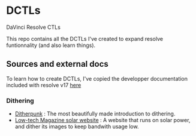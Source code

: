# DCTLs
DaVinci Resolve CTLs 

This repo contains all the DCTLs I've created to expand resolve funtionnality (and also learn things).

## Sources and external docs

To learn how to create DCTLs, I've copied the developper documentation included with resolve v17 [here](https://www.notion.so/DCTL-Documentation-5932937de99c40e285d763284bc2d453)

### Dithering

- [Ditherpunk](https://surma.dev/things/ditherpunk/) : The most beautifully made introduction to dithering.
- [Low-tech Magazine solar website](https://solar.lowtechmagazine.com/about.html) : A website that runs on solar power, and dither its images to keep bandwith usage low.
